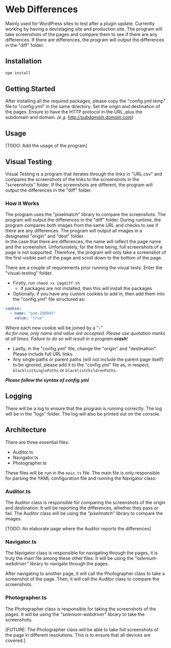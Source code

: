 # Web Differences

Mainly used for WordPress sites to test after a plugin update. Currently working by having a dev/staging site and production site. The program will take screenshots of the pages and compare them to see if there are any differences. If there are differences, the program will output the differences in the "diff" folder.

## Installation

```bash
npm install
```

## Getting Started

After installing all the required packages,
please copy the "config.yml.temp" file to "config.yml" in the same directory. 
Set the origin and destination of the pages.
Ensure to have the HTTP protocol in the URL, plus the subdomain and domain.
*(e.g. http://subdomain.domain.com)*


## Usage

[TODO: Add the usage of the program]

## Visual Testing
Visual Testing is a program that iterates through the links in "URL.csv" and compares the screenshots of the links to 
the screenshots in the "screenshots" folder. If the screenshots are different, the program will output the differences 
in the "diff" folder.

### How it Works
The program uses the "pixelmatch" library to compare the screenshots. The program will output the differences in the 
"diff" folder. During runtime, the program compares both images from the same URL and checks to see if there are any
differences. The program will output all images in a designated "origin" and "dest" folder. <br>
In the case that there are differences, the name will reflect the page name and the screenshot. Unfortunately, for
the time being, full screenshots of a page is not supported. Therefore, the program will only take a screenshot of
the first visible part of the page and scroll down to the bottom of the page. 

There are a couple of requirements prior running the visual tests. Enter the "visual-testing" folder.
- Firstly, run `chmod +x imgdiff.sh`
  - If packages are not installed, then this will install the packages
- Optionally, if you have any custom cookies to add in, then add them into the "config.yml" file structured as:
```yaml
cookie:
  - name: "pum-298945"
    value: "true"
```
Where each new cookie will be joined by a "-"  <br>
*As for now, only name and value are accepted. Please use quotation marks at all times. Failure to do so will result in a program **crash**!*
- Lastly, in the "config.yml" file, change the "origin" and "destination". Please include full URL links.
- Any single paths or parent paths (will not include the parent page itself) to be ignored, please add it to the "config.yml" 
file as, in respect, `blacklistSinglePaths` or `blacklistChildrenPaths`.

***Please follow the syntax of config.yml***

## Logging

There will be a log to ensure that the program is running correctly. The log will be in the "logs" folder. The log will also be printed out on the console.

## Architecture

There are three essential files:
- Auditor.ts
- Navigator.ts
- Photographer.ts

These files will be run in the `main.ts` file. The main file is only responsible for
parsing the YAML configuration file and running the Navigator class.

### Auditor.ts

The Auditor class is responsible for comparing the screenshots of the origin and destination. It will be reporting the differences, whether they pass or fail. The Auditor class will be using the *"pixelmatch"* library to compare the images.

[TODO: An elaborate page where the Auditor reports the differences]

### Navigator.ts

The Navigator class is responsible for navigating through the pages, it is truly the main file among these other files. It will be using the *"selenium-webdriver"* library to navigate through the pages.

After navigating to another page, it will call the Photographer class to take a screenshot of the page. Then, it will call the Auditor class to compare the screenshots.

### Photographer.ts

The Photographer class is responsible for taking the screenshots of the pages. It will be using the *"selenium-webdriver"* library to take the screenshots.

[FUTURE: The Photographer class will be able to take full screenshots of the page in different resolutions. This is to ensure that all devices are covered.]
